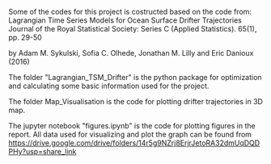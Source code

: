 Some of the codes for this project is costructed based on the code from:
Lagrangian Time Series Models for Ocean Surface Drifter Trajectories
Journal of the Royal Statistical Society: Series C (Applied Statistics). 65(1), pp. 29-50

by Adam M. Sykulski, Sofia C. Olhede, Jonathan M. Lilly and Eric Danioux (2016)

The folder "Lagrangian_TSM_Drifter" is the python package for optimization and calculating some basic information used for the project.

The folder Map_Visualisation is the code for plotting drifter trajectories in 3D map.

The jupyter notebook "figures.ipynb" is the code for plotting figures in the report.
All data used for visualizing and plot the graph can be found from 
https://drive.google.com/drive/folders/14r5g9NZrj8ErjrJetoRA32dmUqDQDPHy?usp=share_link
